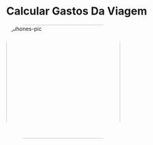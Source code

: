 # Calcular Gastos Da Viagem
<img align="center" alt="Jhones-pic" height="300" style="border-radius:50px;" src="https://live.staticflickr.com/65535/52032746412_aaf6807d39_b.jpg">
